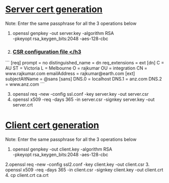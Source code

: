 <u><h1><b>Server cert generation</b></h1></u>
Note: Enter the same passphrase for all the 3 operations below
1. openssl genpkey -out server.key -algorithm RSA \
   -pkeyopt rsa_keygen_bits:2048 -aes-128-cbc

2. <u><h3>CSR configuration file </h3</u> 

</u>
```
[req]
prompt = no
distinguished_name = dn
req_extensions = ext
[dn]
C  = AU
ST = Victoria
L  = Melbourne
O  = rajkumar
OU = integration
CN = www.rajkumar.com
emailAddress = rajkumar@earth.com
[ext]
subjectAltName = @sans
[sans]
DNS.0 = localhost
DNS.1 = anz.com
DNS.2 = www.anz.com
```


3. openssl req -new -config ssl.conf -key server.key -out server.csr 
4. openssl x509 -req -days 365 -in server.csr -signkey server.key -out server.crt

<u><h1><b>Client cert generation</b></h1></u>
Note: Enter the same passphrase for all the 3 operations below
1. openssl genpkey -out client.key -algorithm RSA \
   -pkeyopt rsa_keygen_bits:2048 -aes-128-cbc

2.openssl req -new -config ssl2.conf -key client.key -out client.csr 
3. openssl x509 -req -days 365 -in client.csr -signkey client.key -out client.crt
4. cp client.crt ca.crt

